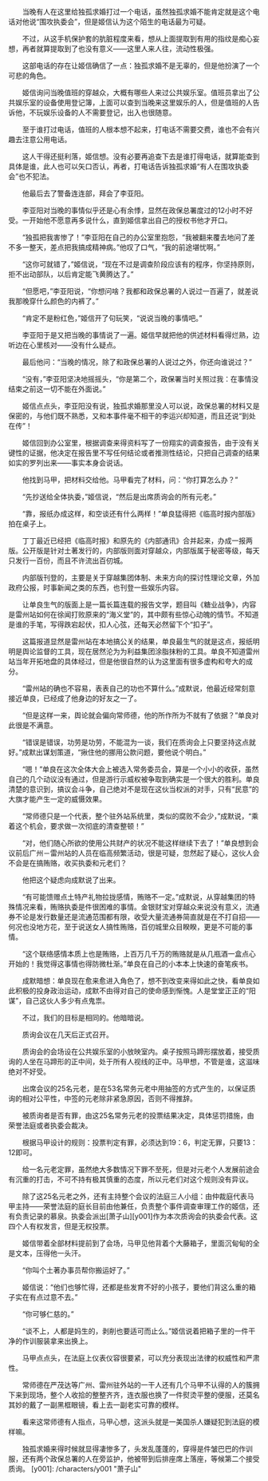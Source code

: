 　　当晚有人在这里给独孤求婚打过一个电话，虽然独孤求婚不能肯定就是这个电话对他说“围攻执委会”，但是姬信认为这个陌生的电话最为可疑。

　　不过，从这手机保护套的肮脏程度来看，想从上面提取到有用的指纹是痴心妄想，再者就算提取到了也没有意义——这里人来人往，流动性极强。

　　这部电话的存在让姬信确信了一点：独孤求婚不是无辜的，但是他扮演了一个可悲的角色。

　　姬信询问当晚值班的穿越众，大概有哪些人来过公共娱乐室。值班员拿出了公共娱乐室的设备使用登记簿，上面可以查到当晚来这里娱乐的人，但是值班的人告诉他，不玩娱乐设备的人不需要登记，出入也很随意。

　　至于谁打过电话，值班的人根本想不起来，打电话不需要交费，谁也不会有兴趣去注意公用电话。

　　这人干得还挺利落，姬信想。没有必要再追查下去是谁打得电话，就算能查到具体是谁，此人也可以矢口否认，再者，打电话告诉独孤求婚“有人在围攻执委会”也不犯法。

　　他最后去了警备连连部，拜会了李亚阳。

　　李亚阳对当晚的事情似乎还是心有余悸，显然在政保总署度过的12小时不好受。一开始他不愿意再多说什么，直到姬信拿出自己的授权书他才开口。

　　“独孤把我害惨了！”李亚阳在自己的办公室里抱怨，“我被翻来覆去地问了差不多一整天，差点把我搞成精神病。”他叹了口气，“我的前途堪忧啊。”

　　“这你可就错了，”姬信说，“现在不过是调查阶段应该有的程序，你坚持原则，拒不出动部队，以后肯定能飞黄腾达了。”

　　“但愿吧，”李亚阳说，“你想问啥？我都和政保总署的人说过一百遍了，就差说我那晚穿什么颜色的内裤了。”

　　“肯定不是粉红色，”姬信开了句玩笑，“说说当晚的事情吧。”

　　李亚阳于是又把当晚的事情说了一遍。姬信早就把他的供述材料看得烂熟，边听边在心里核对——没有什么疑点。

　　最后他问：“当晚的情况，除了和政保总署的人说过之外，你还向谁说过？”

　　“没有，”李亚阳坚决地摇摇头，“你是第二个，政保署当时关照过我：在事情没结束之前这一切不能在外面说。”

　　姬信点点头，李亚阳没有说，独孤求婚那里没人可以说，政保总署的材料又是保密的，与他们既不熟悉，又和本事件毫不相干的李运兴却知道，而且还说“到处在传”！

　　姬信回到办公室里，根据调查来得资料写了一份翔实的调查报告，由于没有关键性的证据，他决定在报告里不写任何结论或者推测性结论，只把自己调查的结果如实的罗列出来——事实本身会说话。

　　他找到马甲，把材料交给他。马甲看完了材料，问：“你打算怎么办？”

　　“先抄送给全体执委，”姬信说，“然后是出席质询会的所有元老。”

　　“靠，报纸办成这样，和空谈还有什么两样！”单良猛得把《临高时报内部版》拍在桌子上。

　　丁丁最近已经把《临高时报》和原先的《内部通讯》合并起来，办成一报两版。公开版是针对土著发行的，内部版则面对穿越众，内部版属于秘密等级，每天只发行一百份，而且不许流出百仞城。

　　内部版刊登的，主要是关于穿越集团体制、未来方向的探讨性理论文章，外加政府公报，时事新闻之类的东西，也刊登一些娱乐内容。

　　让单良生气的版面上是一篇长篇连载的报告文学，题目叫《糖业战争》，内容是雷州站如何在徐闻打败原来的“海义堂”的，其中颇有些惊心动魄的情节。不知道是谁的手笔，写得跌宕起伏，扣人心弦，还每天必然留下个“扣子”。

　　这篇报道显然是雷州站在本地搞公关的结果，单良最生气的就是这点，报纸明明是舆论监督的工具，现在居然沦为为利益集团涂脂抹粉的工具。单良不知道雷州站当年开拓地盘的具体经过，但是他很自然的认为这里面有很多虚构和夸大的成分。

　　“雷州站的确也不容易，表表自己的功也不算什么。”成默说，他最近经常刻意接近单良，已经成了他身边的好友之一了。

　　“但是这样一来，舆论就会偏向常师德，他的所作所为不就有了依据？”单良对此很是不满意。

　　“错误是错误，功劳是功劳，不能混为一谈，我们在质询会上只要坚持这点就好。”成默出谋划策道，“揪住他的挪用公款问题，要他说个明白。”

　　“嗯！”单良在这次全体大会上被选入常务委员会，算是一个小小的收获，虽然自己的几个动议没有通过，但是游行示威权被争取到确实是一个很大的胜利。单良清楚的意识到，搞议会斗争，自己绝对不是现在这伙当权派的对手，只有“民意”的大旗才能产生一定的威慑效果。

　　“常师德只是一个代表，整个驻外站系统里，类似的腐败不会少，”成默说，“乘着这个机会，要求做一次彻底的清查整顿！”

　　“对，他们随心所欲的使用公共财产的状况不能这样继续下去了！”单良想到会议前后广州－雷州站的人员在临高频繁活动，很是可疑，忽然起了疑心，这伙人会不会是在搞贿赂，收买执委和元老们？

　　他把这个疑虑向成默说了出来。

　　“有可能馈赠点土特产礼物拉拢感情，贿赂不一定。”成默说，从穿越集团的特殊情况来看，贿赂执委是件很困难的事情。金银财宝对穿越众来说没有意义，流通券不论是发行数量还是流通范围都有限，收受大量流通券简直就是在不打自招——何况也没地方花，至于说送女人搞性贿赂，百仞城里众目睽睽，更是不可能的事情。

　　“这个联络感情本质上也是贿赂，上百万几千万的贿赂就是从几瓶酒一盒点心开始的！我觉得这事情也得防微杜渐。”单良在自己的小本本上快速的奋笔疾书。

　　成默暗想：单良现在愈来愈进入角色了，想不到改变来得如此之快，看单良如此积极的投身政治运动，成默不由得对自己的使命感到惭愧。人是堂堂正正的“阳谋”，自己这伙人多少有点鬼祟。

　　不过，我们的目标是相同的。他暗暗说。

　　质询会议在几天后正式召开。

　　质询会的会场设在公共娱乐室的小放映室内。桌子按照马蹄形摆放着，接受质询的人坐在马蹄形的正中间，处于所有人视线的正中。马甲想，不管是谁，这滋味绝对不好受。

　　出席会议的25名元老，是在53名常务元老中用抽签的方式产生的，以保证质询的相对公平性，中签的元老除非紧急原因，否则不得推辞。

　　被质询者是否有罪，由这25名常务元老的投票结果决定，具体惩罚措施，由荣誉法庭或者执委会裁决。

　　根据马甲设计的规则：投票判定有罪，必须达到19：6，判定无罪，只要13：12即可。

　　给一名元老定罪，虽然绝大多数情况下罪不至死，但是对元老个人发展前途会有沉重的打击，不可不持有极其慎重的态度，所以元老们对这个规则没有异议。

　　除了这25名元老之外，还有主持整个会议的法庭三人小组：由仲裁庭代表马甲主持——荣誉法庭的庭长目前由他兼任，负责整个事件调查审理工作的姬信，还有负责记录的慕泉。执委会派出[萧子山][y001]作为本次质询会的执委会代表。这四个人有权发言，但是无权投票。

　　姬信带着全部材料提前到了会场，马甲见他背着个大藤箱子，里面沉甸甸的全是文本，压得他一头汗。

　　“你叫个土著办事员帮你搬运好了。”

　　姬信说：“他们也够忙得，还都是些发育不好的小孩子，要他们背这么重的箱子实在有点过意不去。”

　　“你可够仁慈的。”

　　“谈不上，人都是妈生的，剥削也要适可而止么。”姬信说着把箱子里的一件干净的作训服装拿来出换上。

　　马甲点点头，在法庭上仪表仪容很要紧，可以充分表现出法律的权威性和严肃性。

　　常师德在严茂达等广州、雷州驻外站的一干人还有几个马甲不认得的人的簇拥下来到现场，整个人收拾的整整齐齐，连衣服也换了一件熨烫平整的便服，还莫名其妙的戴了一副黑框眼镜，看上去一副老实可靠的模样。

　　看来这常师德有人指点，马甲心想，这派头就是一美国杀人嫌疑犯到法庭的模样嘛。

　　独孤求婚来得时候就显得凄惨多了，头发乱蓬蓬的，穿得是件皱巴巴的作训服，还有两个政保总署的人在旁监护，他被带到后排座席上落座，等候第二个接受质询。
[y001]: /characters/y001 "萧子山"
